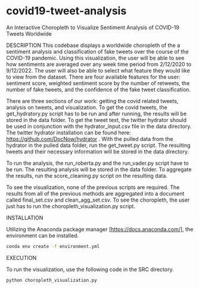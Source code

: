 # covid19-tweet-analysis
An Interactive Choropleth to Visualize Sentiment Analysis of COVID-19 Tweets Worldwide

DESCRIPTION 
This codebase displays a worldwide choropleth of the a sentiment analysis and classification of fake tweets over the course of the COVID-19 pandemic. Using this visualization, the user will be able to see how sentiments are averaged over any week time period from 2/12/2020 to 9/12/2022. The user will also be able to select what feature they would like to view from the dataset. There are four available features for the user: sentiment score, weighted sentiment score by the number of retweets, the number of fake tweets, and the confidence of the fake tweet classification. 

There are three sections of our work: getting the covid related tweets, analysis on tweets, and visualization. To get the covid tweets, the get_hydratory.py script has to be run and after running, the results will be stored in the data folder. To get the tweet text, the twitter hydrator should be used in conjunction with the hydrator_input.csv file in the data directory. The twitter hydrator installation can be found here: https://github.com/DocNow/hydrator . With the pulled data from the hydrator in the pulled data folder, run the get_tweet.py script. The resulting tweets and their necessary information will be stored in the data directory.

To run the analysis, the run_roberta.py and the run_vader.py script have to be run. The resulting analysis will be stored in the data folder. To aggregate the results, run the score_cleaning.py script on the resulting data. 

To see the visualization, none of the previous scripts are required. The results from all of the previous methods are aggregated into a document called final_set.csv and clean_agg_set.csv. To see the choropleth, the user just has to run the choropleth_visualization.py script. 


INSTALLATION 

Utilizing the Anaconda package manager [https://docs.anaconda.com/], the environment can be installed. 

```bash
conda env create -f environment.yml
```

EXECUTION 

To run the visualization, use the following code in the SRC directory. 

```bash
python choropleth_visualization.py
```


